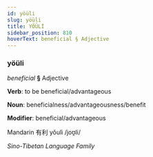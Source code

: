 ```yaml
---
id: yöüli
slug: yöüli
title: YÖÜLİ
sidebar_position: 810
hoverText: beneficial § Adjective
---
```


### yöüli

*beneficial* **§** Adjective

**Verb**: to be beneficial/advantageous

**Noun**: beneficialness/advantageousness/benefit

**Modifier**: beneficial/advantageous

Mandarin 有利 yǒulì /joʊ̯li/

*Sino-Tibetan Language Family*